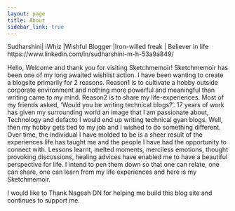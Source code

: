 ```yaml
---
layout: page
title: About
sidebar_link: true
---
```


<p class="message">
   Sudharshini| iWhiz |Wishful Blogger |Iron-willed freak | Believer in life
         https://www.linkedin.com/in/sudharshini-m-h-53a9a849/


Hello, Welcome and thank you for visiting Sketchmemoir! Sketchmemoir has been one of my long awaited wishlist action. I have been wanting to create a blogsite primarily for 2 reasons.
Reason1 is to cultivate a hobby outside corporate environment and nothing more powerful and meaningful than writing came to my mind.
Reason2 is to share my life-experiences.
Most of my friends asked, ‘Would you be writing technical blogs?’. 17 years of work has given my surrounding world an image that I am passionate about, Technology and defacto I would end up writing technical gyan blogs. Well, then my hobby gets tied to my job and I wished to do something different. Over time, the individual I have molded to be is a sheer result of the experiences life has taught me and the people I have had the opportunity to connect with. Lessons learnt, melted moments, merciless emotions, thought provoking discussions, healing advices have enabled me to have a beautiful perspective for life. I intend to pen them down so that one can relate, one can share, one can learn from my life experiences and here is my Sketchmemoir.

I would like to Thank Nagesh DN for helping me build this blog site and continues to support me.
</p>
